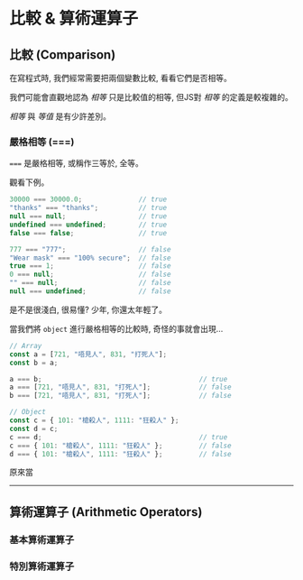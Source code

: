 # 比較 & 算術運算子 #

## 比較 (Comparison) ##

在寫程式時, 我們經常需要把兩個變數比較, 看看它們是否相等。

我們可能會直觀地認為 _相等_ 只是比較值的相等,
但JS對 _相等_ 的定義是較複雜的。

_相等_ 與 _等值_ 是有少許差別。

### 嚴格相等 (===) ###

`===` 是嚴格相等, 或稱作三等於, 全等。

觀看下例。

```javascript
30000 === 30000.0;              // true
"thanks" === "thanks";          // true
null === null;                  // true
undefined === undefined;        // true
false === false;                // true

777 === "777";                  // false
"Wear mask" === "100% secure";  // false
true === 1;                     // false
0 === null;                     // false
"" === null;                    // false
null === undefined;             // false
```

是不是很淺白, 很易懂? 少年, 你還太年輕了。

當我們將 `object` 進行嚴格相等的比較時, 奇怪的事就會出現...

```javascript
// Array
const a = [721, "唔見人", 831, "打死人"];
const b = a;

a === b;                                       // true
a === [721, "唔見人", 831, "打死人"];            // false
b === [721, "唔見人", 831, "打死人"];            // false

// Object
const c = { 101: "槍殺人", 1111: "狂殺人" };
const d = c;
c === d;                                       // true
c === { 101: "槍殺人", 1111: "狂殺人" };         // false
d === { 101: "槍殺人", 1111: "狂殺人" };         // false
```

原來當

----

## 算術運算子 (Arithmetic Operators) ##

### 基本算術運算子 ###

### 特別算術運算子 ###
